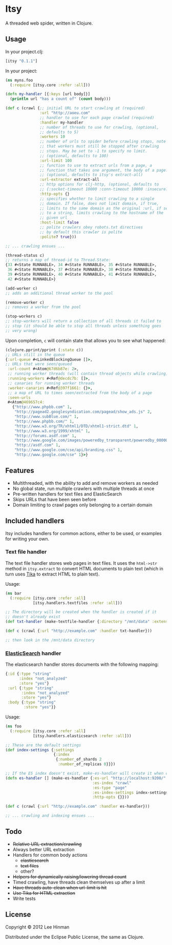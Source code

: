 # Itsy

A threaded web spider, written in Clojure.

## Usage

In your project.clj:

```clojure
[itsy "0.1.1"]
```

In your project:

```clojure
(ns myns.foo
  (:require [itsy.core :refer :all]))

(defn my-handler [{:keys [url body]}]
  (println url "has a count of" (count body)))

(def c (crawl {;; initial URL to start crawling at (required)
               :url "http://aoeu.com"
               ;; handler to use for each page crawled (required)
               :handler my-handler
               ;; number of threads to use for crawling, (optional,
               ;; defaults to 5)
               :workers 10
               ;; number of urls to spider before crawling stops, note
               ;; that workers must still be stopped after crawling
               ;; stops. May be set to -1 to specify no limit.
               ;; (optional, defaults to 100)
               :url-limit 100
               ;; function to use to extract urls from a page, a
               ;; function that takes one argument, the body of a page.
               ;; (optional, defaults to itsy's extract-all)
               :url-extractor extract-all
               ;; http options for clj-http, (optional, defaults to
               ;; {:socket-timeout 10000 :conn-timeout 10000 :insecure? true})
               :http-opts {}
               ;; specifies whether to limit crawling to a single
               ;; domain. If false, does not limit domain, if true,
               ;; limits to the same domain as the original :url, if set
               ;; to a string, limits crawling to the hostname of the
               ;; given url
               :host-limit false
               ;; polite crawlers obey robots.txt directives
               ;; by default this crawler is polite
               :polite? true}))

;; ... crawling ensues ...

(thread-status c)
;; returns a map of thread-id to Thread.State:
{33 #<State RUNNABLE>, 34 #<State RUNNABLE>, 35 #<State RUNNABLE>,
 36 #<State RUNNABLE>, 37 #<State RUNNABLE>, 38 #<State RUNNABLE>,
 39 #<State RUNNABLE>, 40 #<State RUNNABLE>, 41 #<State RUNNABLE>,
 42 #<State RUNNABLE>}

(add-worker c)
;; adds an additional thread worker to the pool

(remove-worker c)
;; removes a worker from the pool

(stop-workers c)
;; stop-workers will return a collection of all threads it failed to
;; stop (it should be able to stop all threads unless something goes
;; very wrong)
```

Upon completion, `c` will contain state that allows you to see what
happened:

```clojure
(clojure.pprint/pprint (:state c))
;; URLs still in the queue
{:url-queue #<LinkedBlockingQueue []>,
;; URLs that were seen/queued
 :url-count #<Atom@67d6b87e: 2>,
 ;; running worker threads (will contain thread objects while crawling)
 :running-workers #<Ref@decdc7b: []>,
 ;; canaries for running worker threads
 :worker-canaries #<Ref@397f1661: {}>,
 ;; a map of URL to times seen/extracted from the body of a page
 :seen-urls
 #<Atom@469657c4:
   {"http://www.phpbb.com" 1,
    "http://pagead2.googlesyndication.com/pagead/show_ads.js" 2,
    "http://www.subBlue.com/" 1,
    "http://www.phpbb.com/" 1,
    "http://www.w3.org/TR/xhtml1/DTD/xhtml1-strict.dtd" 1,
    "http://www.w3.org/1999/xhtml" 1,
    "http://forums.asdf.com" 1,
    "http://www.google.com/images/poweredby_transparent/poweredby_000000.gif" 1,
    "http://asdf.com" 1,
    "http://www.google.com/cse/api/branding.css" 1,
    "http://www.google.com/cse" 1}>}
```

## Features
- Multithreaded, with the ability to add and remove workers as needed
- No global state, run multiple crawlers with multiple threads at once
- Pre-written handlers for text files and ElasticSearch
- Skips URLs that have been seen before
- Domain limiting to crawl pages only belonging to a certain domain

## Included handlers

Itsy includes handlers for common actions, either to be used, or
examples for writing your own.

### Text file handler

The text file handler stores web pages in text files. It uses the
`html->str` method in `itsy.extract` to convert HTML documents to
plain text (which in turn uses [Tika](http://tika.apache.org) to
extract HTML to plain text).

Usage:

```clojure
(ns bar
  (:require [itsy.core :refer :all]
            [itsy.handlers.textfiles :refer :all]))

;; The directory will be created when the handler is created if it
;; doesn't already exist
(def txt-handler (make-textfile-handler {:directory "/mnt/data" :extension ".txt"}))

(def c (crawl {:url "http://example.com" :handler txt-handler}))

;; then look in the /mnt/data directory
```

### [ElasticSearch](http://elasticsearch.org) handler

The elasticsearch handler stores documents with the following mapping:

```clojure
{:id {:type "string"
      :index "not_analyzed"
      :store "yes"}
 :url {:type "string"
       :index "not_analyzed"
       :store "yes"}
 :body {:type "string"
        :store "yes"}}
```

Usage:

```clojure
(ns foo
  (:require [itsy.core :refer :all]
            [itsy.handlers.elasticsearch :refer :all]))

;; These are the default settings
(def index-settings {:settings
                     {:index
                      {:number_of_shards 2
                       :number_of_replicas 0}}})

;; If the ES index doesn't exist, make-es-handler will create it when called.
(defn es-handler [] (make-es-handler {:es-url "http://localhost:9200/"
                                      :es-index "crawl"
                                      :es-type "page"
                                      :es-index-settings index-settings
                                      :http-opts {}}))

(def c (crawl {:url "http://example.com" :handler es-handler}))

;; ... crawling and indexing ensues ...
```


## Todo

- <del>Relative URL extraction/crawling</del>
- Always better URL extraction
- Handlers for common body actions
  - <del>elasticsearch</del>
  - <del>text files</del>
  - other?
- <del>Helpers for dynamically raising/lowering thread count</del>
- Timed crawling, have threads clean themselves up after a limit
- <del>Have threads auto-clean when url-limit is hit</del>
- <del>Use Tika for HTML extraction</del>
- Write tests

## License

Copyright © 2012 Lee Hinman

Distributed under the Eclipse Public License, the same as Clojure.
